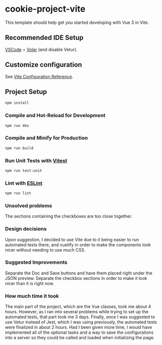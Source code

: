 # cookie-project-vite

This template should help get you started developing with Vue 3 in Vite.

## Recommended IDE Setup

[VSCode](https://code.visualstudio.com/) + [Volar](https://marketplace.visualstudio.com/items?itemName=Vue.volar) (and disable Vetur).

## Customize configuration

See [Vite Configuration Reference](https://vitejs.dev/config/).

## Project Setup

```sh
npm install
```

### Compile and Hot-Reload for Development

```sh
npm run dev
```

### Compile and Minify for Production

```sh
npm run build
```

### Run Unit Tests with [Vitest](https://vitest.dev/)

```sh
npm run test:unit
```

### Lint with [ESLint](https://eslint.org/)

```sh
npm run lint
```

### Unsolved problems

The sections containing the checkboxes are too close together.

### Design decisions

Upon suggestion, I decided to use Vite due to it being easier to run automated tests there, and vuetify in order to make the components look nicer without needing to use much CSS.

### Suggested Improvements

Separate the Doc and Save buttons and have them placed right under the JSON preview.
Separate the checkbox sections in order to make it look nicer than it is right now.

### How much time it took
The main part of the project, which are the Vue classes, took me about 4 hours. However, as I ran into several problems while trying to set up the automated tests, that part took me 3 days. Finally, once I was suggested to use Vetur instead of Jest, which I was using previously, the automated tests were finalized in about 2 hours. Had I been given more time, I would have implemented all of the optional tasks and a way to save the configurations into a server so they could be called and loaded when initializing the page.
